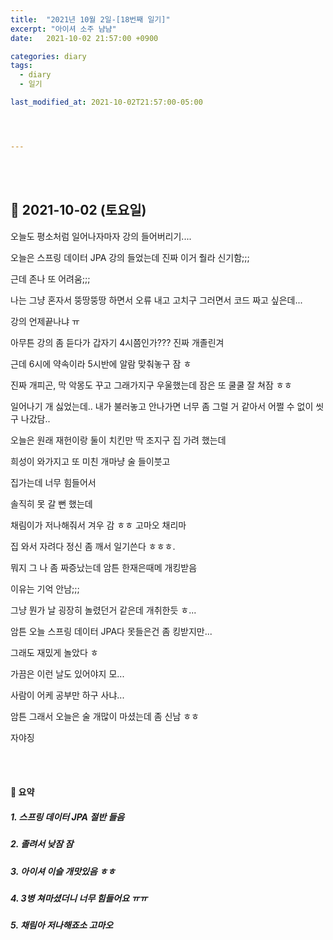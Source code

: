 ```yaml
---
title:  "2021년 10월 2일-[18번째 일기]"
excerpt: "아이셔 소주 냠냠"
date:   2021-10-02 21:57:00 +0900

categories: diary
tags:
  - diary
  - 일기

last_modified_at: 2021-10-02T21:57:00-05:00




---
```


<br/>

<br/>

## 🧾 2021-10-02 (토요일)

오늘도 평소처럼 일어나자마자 강의 들어버리기....

오늘은 스프링 데이터 JPA 강의 들었는데 진짜 이거 줠라 신기함;;;

근데 존나 또 어려움;;;

나는 그냥 혼자서 뚱땅뚱땅 하면서 오류 내고 고치구 그러면서 코드 짜고 싶은데...

강의 언제끝나냐 ㅠ

아무튼 강의 좀 듣다가 갑자기 4시쯤인가??? 진짜 개졸린겨

근데 6시에 약속이라 5시반에 알람 맞춰놓구 잠 ㅎ

진짜 개피곤, 막 악몽도 꾸고 그래가지구 우울했는데 잠은 또 쿨쿨 잘 쳐잠 ㅎㅎ

일어나기 개 싫었는데.. 내가 불러놓고 안나가면 너무 좀 그럴 거 같아서 어쩔 수 없이 씻구 나갔담..

오늘은 원래 재헌이랑 둘이 치킨만 딱 조지구 집 가려 했는데

희성이 와가지고 또 미친 개마냥 술 들이붓고

집가는데 너무 힘들어서

솔직히 못 갈 뻔 했는데

채림이가 저나해줘서 겨우 감 ㅎㅎ 고마오 채리마

집 와서 자려다 정신 좀 깨서 일기쓴다 ㅎㅎㅎ.

뭐지 그 나 좀 짜증났는데 암튼 한재은때메 개킹받음

이유는 기억 안남;;;

그냥 뭔가 날 굉장히 놀렸던거 같은데 개취한듯 ㅎ...

암튼 오늘 스프링 데이터 JPA다 못들은건 좀 킹받지만...

그래도 재밌게 놀았다 ㅎ

가끔은 이런 날도 있어야지 모...

사람이 어케 공부만 하구 사냐...

암튼 그래서 오늘은 술 개많이 마셨는데 좀 신남 ㅎㅎ

자야징

<br/>

<br/>

#### 🧾 요약

##### 1. 스프링 데이터 JPA 절반 들음

##### 2. 졸려서 낮잠 잠

##### 3. 아이셔 이슬 개맛있음 ㅎㅎ

##### 4. 3병 쳐마셨더니 너무 힘들어요 ㅠㅠ

##### 5. 채림아 저나해죠소 고마오







